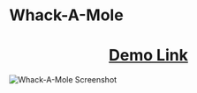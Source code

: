 # Whack-A-Mole

 <h1 align="center"> <a href="https://rmcguinn.github.io/Whack-A-Mole/">Demo Link</a></h1>



![Whack-A-Mole Screenshot](https://user-images.githubusercontent.com/32882503/38593746-ca4b754c-3cf7-11e8-97d1-d4d5f3ec0232.png)
